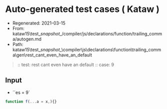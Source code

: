 # Auto-generated test cases ( Kataw )
- Regenerated: 2021-03-15
- From: kataw15\test\__snapshot__/compiler/js/declarations/function/trailing_comma/autogen.md
- Path: kataw15\test\__snapshot__\compiler\js\declarations\function\trailing_comma\gen\rest_cant_even_have_an_default
> :: test: rest cant even have an default
> :: case: 9
## Input
- ``es = 9`

`````js
function f(...a = x,){}
`````
